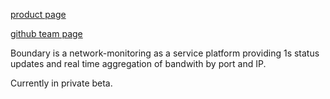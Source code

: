 [product page](https://boundary.com/)

[github team page](https://github.com/boundary)

Boundary is a network-monitoring as a service platform providing 1s status updates and real time aggregation of bandwith by port and IP.  

Currently in private beta.
